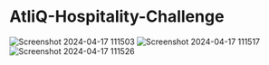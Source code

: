 # AtliQ-Hospitality-Challenge
![Screenshot 2024-04-17 111503](https://github.com/vinit1704/AtliQ-Hospitality-Challenge/assets/167595422/e4c4cd64-9f76-4d4f-8e6f-e76648318432)
![Screenshot 2024-04-17 111517](https://github.com/vinit1704/AtliQ-Hospitality-Challenge/assets/167595422/cfa8263d-8095-4ad5-81e8-c798a4c3cef2)
![Screenshot 2024-04-17 111526](https://github.com/vinit1704/AtliQ-Hospitality-Challenge/assets/167595422/08d2a7bb-ef6a-455e-b160-207a6470acaa)
